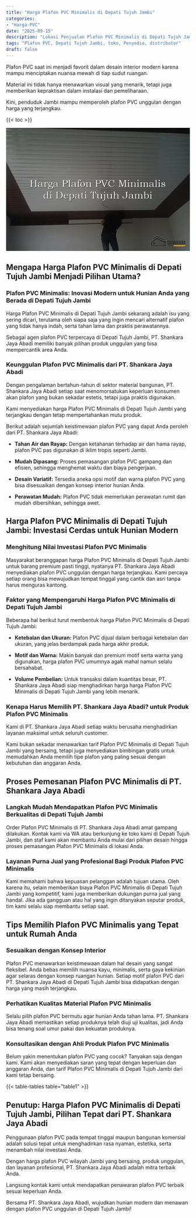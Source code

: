 ```yaml
---
title: "Harga Plafon PVC Minimalis di Depati Tujuh Jambi"
categories: 
- "Harga-PVC"
date: "2025-09-15"
description: "Lokasi Penjualan Plafon PVC Minimalis di Depati Tujuh Jambi bagi hunian, kantor, serta gerai. Material unggulan, variasi motif, variasi warna menarik, dengan jasa instalasi oleh tim berpengalaman serta kepastian resmi!|Jasa penjualan Plafon PVC Minimalis di Depati Tujuh Jambi untuk keperluan rumah, office, maupun gerai, beserta panel terbaik dan penempatan oleh teknisi profesional serta jaminan resmi.|Alternatif Plafon PVC Minimalis di Depati Tujuh Jambi yang terbukti untuk hunian, perkantoran, serta gerai, bersama produk unggulan dan penempatan oleh teknisi profesional serta jaminan resmi.|Distribusi Plafon PVC Minimalis di Depati Tujuh Jambi bagi hunian, kantor, dan ritel, dengan material terbaik dan penempatan dikerjakan oleh tim profesional, disertai beserta kepastian resmi.}"
tags: "Plafon PVC, Depati Tujuh Jambi, toko, Penyedia, distributor"
draft: false
---
```


Plafon PVC saat ini menjadi favorit dalam desain interior modern karena mampu menciptakan nuansa mewah di tiap sudut ruangan.

Material ini tidak hanya menawarkan visual yang menarik, tetapi juga memberikan kepraktisan dalam instalasi dan pemeliharaan.

Kini, penduduk Jambi mampu memperoleh plafon PVC unggulan dengan harga yang terjangkau.

{{< toc >}}

![Harga Plafon PVC Minimalis di Depati Tujuh Jambi](/images/Harga-PVC/Harga-Plafon-PVC-Minimalis-di-Depati-Tujuh-Jambi.png)


## Mengapa Harga Plafon PVC Minimalis di Depati Tujuh Jambi Menjadi Pilihan Utama?

### Plafon PVC Minimalis: Inovasi Modern untuk Hunian Anda yang Berada di Depati Tujuh Jambi

Harga Plafon PVC Minimalis di Depati Tujuh Jambi sekarang adalah isu yang sering dicari, terutama oleh siapa saja yang ingin mencari alternatif plafon yang tidak hanya indah, serta tahan lama dan praktis perawatannya.

Sebagai agen plafon PVC terpercaya di Depati Tujuh Jambi, PT. Shankara Jaya Abadi memiliki banyak pilihan produk unggulan yang bisa mempercantik area Anda.

### Keunggulan Plafon PVC Minimalis dari PT. Shankara Jaya Abadi

Dengan pengalaman bertahun-tahun di sektor material bangunan, PT. Shankara Jaya Abadi setiap saat menomorsatukan keperluan konsumen akan plafon yang bukan sekadar estetis, tetapi juga praktis digunakan.

Kami menyediakan harga Plafon PVC Minimalis di Depati Tujuh Jambi yang terjangkau dengan tetap mempertahankan mutu produk.

Berikut adalah sejumlah keistimewaan plafon PVC yang dapat Anda peroleh dari PT. Shankara Jaya Abadi:

- **Tahan Air dan Rayap:** Dengan ketahanan terhadap air dan hama rayap, plafon PVC pas digunakan di iklim tropis seperti Jambi.

- **Mudah Dipasang:** Proses pemasangan plafon PVC gampang dan efisien, sehingga menghemat waktu dan biaya pengerjaan.

- **Desain Variatif:** Tersedia aneka opsi motif dan warna plafon PVC yang bisa disesuaikan dengan konsep interior hunian Anda.

- **Perawatan Mudah:** Plafon PVC tidak memerlukan perawatan rumit dan mudah dibersihkan, sehingga awet.

## Harga Plafon PVC Minimalis di Depati Tujuh Jambi: Investasi Cerdas untuk Hunian Modern

### Menghitung Nilai Investasi Plafon PVC Minimalis

Masyarakat beranggapan harga Plafon PVC Minimalis di Depati Tujuh Jambi untuk barang premium pasti tinggi, nyatanya PT. Shankara Jaya Abadi menyediakan plafon PVC unggulan dengan harga terjangkau. Kami percaya setiap orang bisa mewujudkan tempat tinggal yang cantik dan asri tanpa harus menguras kantong.

### Faktor yang Mempengaruhi Harga Plafon PVC Minimalis di Depati Tujuh Jambi

Beberapa hal berikut turut membentuk harga Plafon PVC Minimalis di Depati Tujuh Jambi:

- **Ketebalan dan Ukuran:** Plafon PVC dijual dalam berbagai ketebalan dan ukuran, yang jelas berdampak pada harga akhir produk.

- **Motif dan Warna:** Makin banyak dan premium motif serta warna yang digunakan, harga plafon PVC umumnya agak mahal namun selalu bersahabat.

- **Volume Pembelian:** Untuk transaksi dalam kuantitas besar, PT. Shankara Jaya Abadi siap menghadirkan harga harga Plafon PVC Minimalis di Depati Tujuh Jambi yang lebih menarik.

### Kenapa Harus Memilih PT. Shankara Jaya Abadi? untuk Produk Plafon PVC Minimalis

Kami di PT. Shankara Jaya Abadi setiap waktu berusaha menghadirkan layanan maksimal untuk seluruh customer.

Kami bukan sekadar menawarkan tarif Plafon PVC Minimalis di Depati Tujuh Jambi yang bersaing, tetapi juga menyediakan bimbingan gratis untuk memudahkan Anda memilih tipe plafon yang paling sesuai dengan kebutuhan dan anggaran Anda.

## Proses Pemesanan Plafon PVC Minimalis di PT. Shankara Jaya Abadi

### Langkah Mudah Mendapatkan Plafon PVC Minimalis Berkualitas di Depati Tujuh Jambi

Order Plafon PVC Minimalis di PT. Shankara Jaya Abadi amat gampang dilakukan. Kontak kami via WA atau berkunjung ke toko kami di Depati Tujuh Jambi, dan staf kami akan membantu Anda mulai dari pilihan desain hingga proses pemasangan Plafon PVC Minimalis di lokasi Anda.

### Layanan Purna Jual yang Profesional Bagi Produk Plafon PVC Minimalis

Kami memahami bahwa kepuasan pelanggan adalah tujuan utama. Oleh karena itu, selain memberikan biaya Plafon PVC Minimalis di Depati Tujuh Jambi yang kompetitif, kami juga memberikan dukungan purna jual yang handal. Jika ada gangguan atau hal yang ingin ditanyakan seputar produk, tim kami selalu siap membantu setiap saat.

## Tips Memilih Plafon PVC Minimalis yang Tepat untuk Rumah Anda

### Sesuaikan dengan Konsep Interior

Plafon PVC menawarkan keistimewaan dalam hal desain yang sangat fleksibel. Anda bebas memilih nuansa kayu, minimalis, serta gaya kekinian agar selaras dengan konsep ruangan hunian. Setiap motif plafon PVC dari PT. Shankara Jaya Abadi di Depati Tujuh Jambi bisa didapatkan dengan harga yang masih terjangkau.

### Perhatikan Kualitas Material Plafon PVC Minimalis

Selalu pilih plafon PVC bermutu agar hunian Anda tahan lama. PT. Shankara Jaya Abadi memastikan setiap produknya telah diuji uji kualitas, jadi Anda bisa tenang soal umur pakai dan kekuatan produknya.

### Konsultasikan dengan Ahli Produk Plafon PVC Minimalis

Belum yakin menentukan plafon PVC yang cocok? Tanyakan saja dengan kami. Kami akan menyediakan saran yang tepat dengan keperluan dan anggaran Anda, dan tarif Plafon PVC Minimalis di Depati Tujuh Jambi dari kami tetap bersaing.

{{< table-tables table="table1" >}}

## Penutup: Harga Plafon PVC Minimalis di Depati Tujuh Jambi, Pilihan Tepat dari PT. Shankara Jaya Abadi

Penggunaan plafon PVC pada tempat tinggal maupun bangunan komersial adalah solusi tepat untuk menghadirkan rasa nyaman, estetika, serta menambah nilai investasi Anda.

Dengan harga plafon PVC wilayah Jambi yang bersaing, produk unggulan, dan layanan profesional, PT. Shankara Jaya Abadi adalah mitra terbaik Anda.

Langsung kontak kami untuk mendapatkan penawaran plafon PVC terbaik sesuai keperluan Anda.

Bersama PT. Shankara Jaya Abadi, wujudkan hunian modern dan menawan dengan plafon PVC unggulan di Depati Tujuh Jambi!